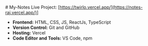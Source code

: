 #   My-Notes
 Live Project: [https://twirlo.vercel.app/](https://notes-raj.vercel.app/)]

- **Frontend:** HTML, CSS, JS, ReactJs, TypeScript
- **Version Control:** Git and GitHub
- **Hosting:** Vercel
- **Code Editor and Tools:** VS Code, npm
 
